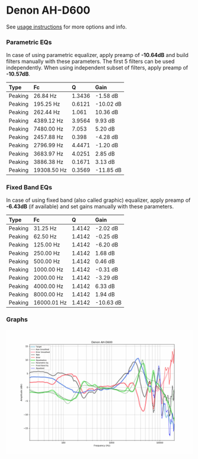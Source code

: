 # Denon AH-D600
See [usage instructions](https://github.com/jaakkopasanen/AutoEq#usage) for more options and info.

### Parametric EQs
In case of using parametric equalizer, apply preamp of **-10.64dB** and build filters manually
with these parameters. The first 5 filters can be used independently.
When using independent subset of filters, apply preamp of **-10.57dB**.

| Type    | Fc          |      Q | Gain      |
|:--------|:------------|:-------|:----------|
| Peaking | 26.84 Hz    | 1.3436 | -1.58 dB  |
| Peaking | 195.25 Hz   | 0.6121 | -10.02 dB |
| Peaking | 262.44 Hz   | 1.061  | 10.36 dB  |
| Peaking | 4389.12 Hz  | 3.9564 | 9.93 dB   |
| Peaking | 7480.00 Hz  | 7.053  | 5.20 dB   |
| Peaking | 2457.88 Hz  | 0.398  | -4.28 dB  |
| Peaking | 2796.99 Hz  | 4.4471 | -1.20 dB  |
| Peaking | 3683.97 Hz  | 4.0251 | 2.85 dB   |
| Peaking | 3886.38 Hz  | 0.1671 | 3.13 dB   |
| Peaking | 19308.50 Hz | 0.3569 | -11.85 dB |

### Fixed Band EQs
In case of using fixed band (also called graphic) equalizer, apply preamp of **-6.43dB**
(if available) and set gains manually with these parameters.

| Type    | Fc          |      Q | Gain      |
|:--------|:------------|:-------|:----------|
| Peaking | 31.25 Hz    | 1.4142 | -2.02 dB  |
| Peaking | 62.50 Hz    | 1.4142 | -0.25 dB  |
| Peaking | 125.00 Hz   | 1.4142 | -6.20 dB  |
| Peaking | 250.00 Hz   | 1.4142 | 1.68 dB   |
| Peaking | 500.00 Hz   | 1.4142 | 0.46 dB   |
| Peaking | 1000.00 Hz  | 1.4142 | -0.31 dB  |
| Peaking | 2000.00 Hz  | 1.4142 | -3.29 dB  |
| Peaking | 4000.00 Hz  | 1.4142 | 6.33 dB   |
| Peaking | 8000.00 Hz  | 1.4142 | 1.94 dB   |
| Peaking | 16000.01 Hz | 1.4142 | -10.63 dB |

### Graphs
![](./Denon%20AH-D600.png)